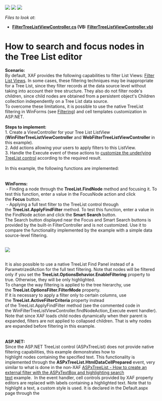 <!-- default badges list -->
![](https://img.shields.io/endpoint?url=https://codecentral.devexpress.com/api/v1/VersionRange/128592771/12.1.4%2B)
[![](https://img.shields.io/badge/Open_in_DevExpress_Support_Center-FF7200?style=flat-square&logo=DevExpress&logoColor=white)](https://supportcenter.devexpress.com/ticket/details/E520)
[![](https://img.shields.io/badge/📖_How_to_use_DevExpress_Examples-e9f6fc?style=flat-square)](https://docs.devexpress.com/GeneralInformation/403183)
<!-- default badges end -->
<!-- default file list -->
*Files to look at*:

* **[FilterTreeListViewController.cs](./CS/WinSolution.Module.Win/FilterTreeListViewController.cs) (VB: [FilterTreeListViewController.vb](./VB/WinSolution.Module.Win/FilterTreeListViewController.vb))**
<!-- default file list end -->
# How to search and focus nodes in the Tree List editor


<p><strong>Scenario:</strong><br>By default, XAF provides the following capabilities to filter List Views: <a href="https://documentation.devexpress.com/#Xaf/CustomDocument2722">Filter List Views</a>. In some cases, these filtering techniques may be inappropriate for a Tree List, since they filter records at the data source level without taking into account their tree structure. They also do not filter node's children, since child nodes are obtained from a persistent object's Children collection independently on a Tree List data source.<br>To overcome these limitations, it is possible to use the native TreeList filtering in WinForms (see <a href="https://documentation.devexpress.com/#WindowsForms/CustomDocument5551">Filtering</a>) and cell templates customization in ASP.NET.<br><br><strong>Steps to implement:</strong><br>1. Create a ViewController for your Tree List ListView (<strong>WinFilterTreeListViewController</strong> and <strong>WebFilterTreeListViewController</strong> in this example).<br>2. Add actions allowing your users to apply filters to this ListView.<br>3. Handle the Execute event of these actions to <a href="https://documentation.devexpress.com/#Xaf/CustomDocument3165">customize the underlying TreeList control</a> according to the required result.<br><br>In this example, the following functions are implemented:<br><br><strong><br>WinForms:</strong><br> - Finding a node through the <strong>TreeList.FindNode</strong> method and focusing it. To test this function, enter a value in the FocusNode action and click the <strong>Focus</strong> button.<br> - Applying a full text filter to the TreeList control through the <strong>TreeList.ApplyFindFilter</strong> method. To test this function, enter a value in the FindNode action and click the <strong>Smart Search </strong>button.<br>The Search button displayed near the Focus and Smart Search buttons is provided by the built-in FilterController and is not customized. Use it to compare the functionality implemented by the example with a simple data source-level filtering.</p>
<p><br><img src="https://raw.githubusercontent.com/DevExpress-Examples/how-to-search-and-focus-nodes-in-the-tree-list-editor-e520/12.1.4+/media/d6a7c293-0965-11e5-80bf-00155d62480c.png"><br><br></p>
<p>It is also possible to use a native TreeList Find Panel instead of a ParametrizedAction for the full text filtering. Note that nodes will be filtered only if you set the <strong>TreeList.OptionsBehavior.EnableFiltering</strong> property to true. Otherwise, they will be only highlighted.<br>To change the way filtering is applied to the tree hierarchy, use the <strong>TreeList.OptionsFilter.FilterMode</strong> property.<br>If it is necessary to apply a filter only to certain columns, use the <strong>TreeList.ActiveFilterCriteria</strong> property instead of the TreeList.ApplyFindFilter method (see the commented code in the WinFilterTreeListViewController.findNodeAction_Execute event handler).<br>Note that since XAF loads child nodes dynamically when their parent is expanded, filters are not applied to collapsed children. That is why nodes are expanded before filtering in this example.<br><br><br><strong>ASP.NET:</strong><br>Since the ASP.NET TreeList control (ASPxTreeList) does not provide native filtering capabilities, this example demonstrates how to highlight nodes containing the specified text. This functionality is implemented through the <strong>ASPxTreeList.HtmlDataCellPrepared</strong> event, very similar to what is done in the non-XAF <a href="https://www.devexpress.com/Support/Center/p/E4029">ASPxTreeList - How to create an external filter with the ASPxTextBox and highlighting search text</a> example.  In the event handler, cell controls provided by XAF property editors are replaced with labels containing a highlighted text. Note that to highlight a text, a custom style is used. It is declared in the Default.aspx page through the <style> tag. If you do not add this style to your application, nodes will not be highlighted.</p>
<p><br><img src="https://raw.githubusercontent.com/DevExpress-Examples/how-to-search-and-focus-nodes-in-the-tree-list-editor-e520/12.1.4+/media/6d04a53e-0967-11e5-80bf-00155d62480c.png"></p>

<br/>


